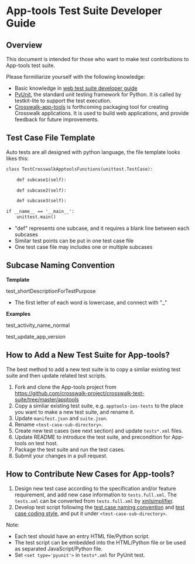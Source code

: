 # App-tools Test Suite Developer Guide

## Overview

This document is intended for those who want to make test contributions to App-tools test suite.

Please formiliarize yourself with the following knowledge:

- Basic knowledge in [web test suite developer guide](./Web_Test_Suite_Developer_Guide.md)
- [PyUnit](http://pyunit.sourceforge.net/pyunit.html), the standard unit testing framework for Python. It is called by testkit-lite to support the test execution.
- [Crosswalk-app-tools](https://github.com/crosswalk-project/crosswalk-app-tools) is forthcoming packaging tool for creating Crosswalk applications. It is used to build web applications, and provide feedback for future improvements.

## Test Case File Template

Auto tests are all designed with python language, the file template looks likes this:
```xml
class TestCrosswalkApptoolsFunctions(unittest.TestCase):

    def subcase1(self):

    def subcase2(self):

    def subcase3(self):

if __name__ == '__main__':
    unittest.main()
```

- "def" represents one subcase, and it requires a blank line between each subcases
- Similar test points can be put in one test case file
- One test case file may includes one or multiple subcases

## Subcase Naming Convention

**Template**

test\_shortDescriptionForTestPurpose

- The first letter of each word is lowercase, and connect with "_"

**Examples**

test_activity_name_normal

test_update_app_version

## How to Add a New Test Suite for App-tools?

The best method to add a new test suite is to copy a simliar existing test suite and then update related test scripts.

1. Fork and clone the App-tools project from </br>
   https://github.com/crosswalk-project/crosswalk-test-suite/tree/master/apptools
1. Copy a simliar existing test suite, e.g. `apptools-ios-tests` to the place you want to make a new test suite, and rename it.
1. Update `manifest.json` and `suite.json`.
1. Rename `<test-case-sub-directory>`.
1. Create new test cases (see next section) and update `tests*.xml` files.
1. Update README to introduce the test suite, and precondition for App-tools on test host.
1. Package the test suite and run the test cases.
1. Submit your changes in a pull request.

## How to Contribute New Cases for App-tools?

1. Design new test case according to the specification and/or feature requirement, and add new case information to `tests.full.xml`. The `tests.xml` can be converted from `tests.full.xml` by [xmlsimplifier](https://github.com/crosswalk-project/crosswalk-test-suite/tree/master/tools/xmlsimplifier).
1. Develop test script following the [test case naming convention](./Web_Test_Suite_Developer_Guide.md#Test-case-naming-convention) and [test case coding style](./Web_Test_Suite_Developer_Guide.md#test-case-coding-style), and put it under `<test-case-sub-directory>`.

Note:

- Each test should have an entry HTML file/Python script.
- The test script can be embedded into the HTML/Python file or be used as separated JavaScript/Python file.
- Set `<set type='pyunit'>` in `tests*.xml` for PyUnit test.
